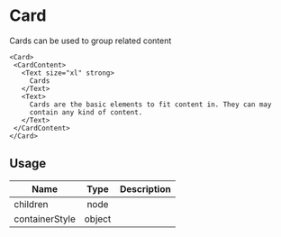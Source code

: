 <!-- 
This is an auto-generated markdown. 
You can change it in "src/molecules/Card/Card.jsx" and run build:docs to update this file.
-->
# Card
Cards can be used to group related content

```example
<Card>
 <CardContent>
   <Text size="xl" strong>
     Cards
   </Text>
   <Text>
     Cards are the basic elements to fit content in. They can may
     contain any kind of content.
   </Text>
 </CardContent>
</Card>
```
## Usage
| Name        | Type           | Description  |
| ----------- |:--------------:| ------------:|
|children|node|
|containerStyle|object|

